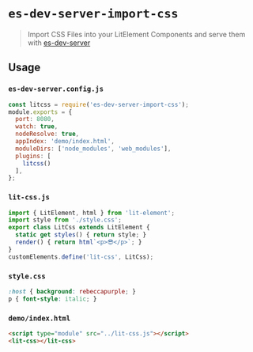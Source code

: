 # `es-dev-server-import-css`

> Import CSS Files into your LitElement Components and serve them with [es-dev-server](http://npm.im/es-dev-server)

## Usage

### `es-dev-server.config.js`
```js
const litcss = require('es-dev-server-import-css');
module.exports = {
  port: 8080,
  watch: true,
  nodeResolve: true,
  appIndex: 'demo/index.html',
  moduleDirs: ['node_modules', 'web_modules'],
  plugins: [
    litcss()
  ],
};
```

### `lit-css.js`
```js
import { LitElement, html } from 'lit-element';
import style from './style.css';
export class LitCss extends LitElement {
  static get styles() { return style; }
  render() { return html`<p>😎</p>`; }
}
customElements.define('lit-css', LitCss);
```

### `style.css`
```css
:host { background: rebeccapurple; }
p { font-style: italic; }
```

### `demo/index.html`
```html
<script type="module" src="../lit-css.js"></script>
<lit-css></lit-css>
```
